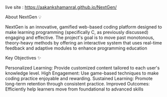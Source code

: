 live site : https://aakankshamanral.github.io/NextGen/

About NextGen 💡

NextGen is an innovative, gamified web-based coding platform designed to make learning programming (specifically C, as previously discussed) engaging and effective.
The project's goal is to move past monotonous, theory-heavy methods by offering an interactive system that uses real-time feedback and adaptive modules to enhance programming education


Key Objectives ✨

Personalized Learning: Provide customized content tailored to each user's knowledge level.
High Engagement: Use game-based techniques to make coding practice enjoyable and rewarding.
Sustained Learning: Promote long-term retention through consistent practice.
Improved Outcomes: Efficiently help learners move from foundational to advanced skills
